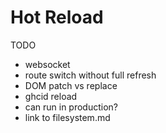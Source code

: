 # Hot Reload

TODO 

- websocket
- route switch without full refresh
- DOM patch vs replace 
- ghcid reload
- can run in production?
- link to filesystem.md